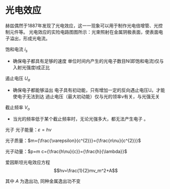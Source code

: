 # 光电效应 

赫兹偶然于1887年发现了光电效应，这一一现象可以用于制作光电倍增管、光控制元件等。
光电效应的实险电路图图所示：光束照射在金属阴极表面，使表面电子溢出，形成光电流。

饱和电流 $i_s$
- 确保电子都具有足够的速度
单位时间内产生的光电子数目N(即饱和电流)仅与入射光强度I成正比

遏止电压 $U_a$
- 确保电子都能够溢出
电子具有初动能，只有增加一定的反向遇止电压U。才能使电子无法到达
過止电压（最大初动能）仅与光的领率v有关，与光强无关

截止频率 $V_o$
- 当光的频率低于某个截止频率时，无论光强多大，都无法产生电子
。

光子
光子能量：$\varepsilon=h\nu$

光子质量：$m={\frac{\varepsilon}{c^{2}}}={\frac{n\nu}{c^{2}}}$

光子动量：$p=m c={\frac{h\nu}{c}}={\frac{h}{\lambda}}$

爱因斯坦光电效应方程
$$hv=\frac{1}{2}mv_m^2+A$$

其中 $A$ 为逸出功, 同种金属逸出功不变
 